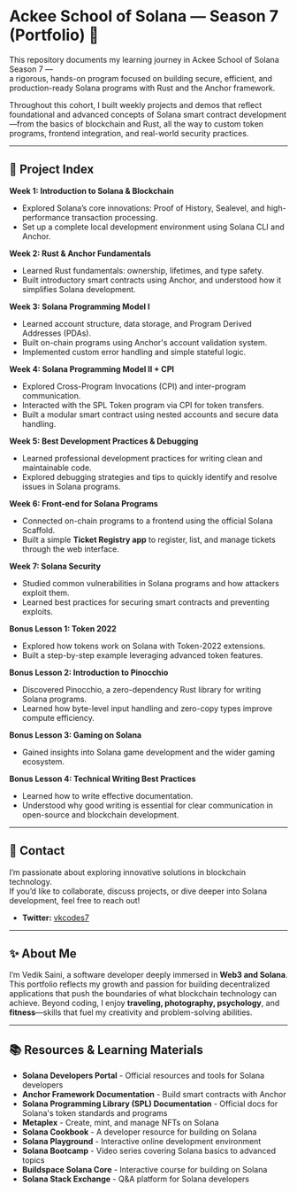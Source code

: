 # Ackee School of Solana — Season 7 (Portfolio) 🚀

This repository documents my learning journey in Ackee School of Solana Season 7 —  
a rigorous, hands-on program focused on building secure, efficient, and production-ready Solana programs with Rust and the Anchor framework.


Throughout this cohort, I built weekly projects and demos that reflect foundational and advanced concepts of Solana smart contract development—from the basics of blockchain and Rust, all the way to custom token programs, frontend integration, and real-world security practices.

---

## 📁 Project Index  
**Week 1: Introduction to Solana & Blockchain**  
- Explored Solana’s core innovations: Proof of History, Sealevel, and high-performance transaction processing. 
- Set up a complete local development environment using Solana CLI and Anchor. 

**Week 2: Rust & Anchor Fundamentals**  
- Learned Rust fundamentals: ownership, lifetimes, and type safety. 
- Built introductory smart contracts using Anchor, and understood how it simplifies Solana development.

**Week 3: Solana Programming Model I**  
- Learned account structure, data storage, and Program Derived Addresses (PDAs).
- Built on-chain programs using Anchor's account validation system.
- Implemented custom error handling and simple stateful logic.

**Week 4: Solana Programming Model II + CPI**  
- Explored Cross-Program Invocations (CPI) and inter-program communication.
- Interacted with the SPL Token program via CPI for token transfers.
- Built a modular smart contract using nested accounts and secure data handling.

**Week 5: Best Development Practices & Debugging**  
- Learned professional development practices for writing clean and maintainable code.  
- Explored debugging strategies and tips to quickly identify and resolve issues in Solana programs.  

**Week 6: Front-end for Solana Programs**  
- Connected on-chain programs to a frontend using the official Solana Scaffold.  
- Built a simple **Ticket Registry app** to register, list, and manage tickets through the web interface.  

**Week 7: Solana Security**  
- Studied common vulnerabilities in Solana programs and how attackers exploit them.  
- Learned best practices for securing smart contracts and preventing exploits.  

**Bonus Lesson 1: Token 2022**  
- Explored how tokens work on Solana with Token-2022 extensions.  
- Built a step-by-step example leveraging advanced token features.  

**Bonus Lesson 2: Introduction to Pinocchio**  
- Discovered Pinocchio, a zero-dependency Rust library for writing Solana programs.  
- Learned how byte-level input handling and zero-copy types improve compute efficiency.  

**Bonus Lesson 3: Gaming on Solana**  
- Gained insights into Solana game development and the wider gaming ecosystem.  

**Bonus Lesson 4: Technical Writing Best Practices**  
- Learned how to write effective documentation.  
- Understood why good writing is essential for clear communication in open-source and blockchain development.  

---

## 💬 Contact  
I’m passionate about exploring innovative solutions in blockchain technology.  
If you’d like to collaborate, discuss projects, or dive deeper into Solana development, feel free to reach out!


- **Twitter:** [vkcodes7](https://twitter.com/vkcodes7)

---

## ✨ About Me  
I’m Vedik Saini, a software developer deeply immersed in **Web3 and Solana**. This portfolio reflects my growth and passion for building decentralized applications that push the boundaries of what blockchain technology can achieve. Beyond coding, I enjoy **traveling, photography, psychology**, and **fitness**—skills that fuel my creativity and problem-solving abilities.

---

## 📚 Resources & Learning Materials  

- **Solana Developers Portal** - Official resources and tools for Solana developers  
- **Anchor Framework Documentation** - Build smart contracts with Anchor  
- **Solana Programming Library (SPL) Documentation** - Official docs for Solana's token standards and programs  
- **Metaplex** - Create, mint, and manage NFTs on Solana  
- **Solana Cookbook** - A developer resource for building on Solana  
- **Solana Playground** - Interactive online development environment  
- **Solana Bootcamp** - Video series covering Solana basics to advanced topics  
- **Buildspace Solana Core** - Interactive course for building on Solana  
- **Solana Stack Exchange** - Q&A platform for Solana developers  
